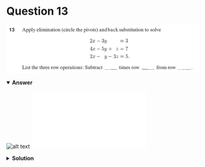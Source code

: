 # Question 13
![alt text](q13.png)

<details open>
<summary><b>Answer</b></summary>

![alt text](a13.svg)
![alt text](a13.py)
</details>

<details>
<summary><b>Solution</b></summary>

![alt text](s13.png)
</details>
